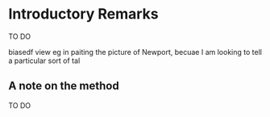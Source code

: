 # Introductory Remarks

TO DO

biasedf view eg in paiting the picture of Newport, becuae I am looking to tell a particular sort of tal



## A note on the method

TO DO
